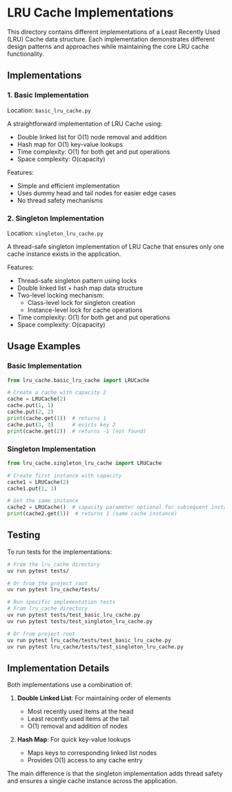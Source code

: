 # LRU Cache Implementations

This directory contains different implementations of a Least Recently Used (LRU) Cache data structure. Each implementation demonstrates different design patterns and approaches while maintaining the core LRU cache functionality.

## Implementations

### 1. Basic Implementation
Location: `basic_lru_cache.py`

A straightforward implementation of LRU Cache using:
- Double linked list for O(1) node removal and addition
- Hash map for O(1) key-value lookups
- Time complexity: O(1) for both get and put operations
- Space complexity: O(capacity)

Features:
- Simple and efficient implementation
- Uses dummy head and tail nodes for easier edge cases
- No thread safety mechanisms

### 2. Singleton Implementation
Location: `singleton_lru_cache.py`

A thread-safe singleton implementation of LRU Cache that ensures only one cache instance exists in the application.

Features:
- Thread-safe singleton pattern using locks
- Double linked list + hash map data structure
- Two-level locking mechanism:
  - Class-level lock for singleton creation
  - Instance-level lock for cache operations
- Time complexity: O(1) for both get and put operations
- Space complexity: O(capacity)

## Usage Examples

### Basic Implementation
```python
from lru_cache.basic_lru_cache import LRUCache

# Create a cache with capacity 2
cache = LRUCache(2)
cache.put(1, 1)
cache.put(2, 2)
print(cache.get(1))  # returns 1
cache.put(3, 3)      # evicts key 2
print(cache.get(2))  # returns -1 (not found)
```

### Singleton Implementation
```python
from lru_cache.singleton_lru_cache import LRUCache

# Create first instance with capacity
cache1 = LRUCache(2)
cache1.put(1, 1)

# Get the same instance
cache2 = LRUCache()  # capacity parameter optional for subsequent instances
print(cache2.get(1))  # returns 1 (same cache instance)
```

## Testing

To run tests for the implementations:
```bash
# From the lru_cache directory
uv run pytest tests/

# Or from the project root
uv run pytest lru_cache/tests/

# Run specific implementation tests
# From lru_cache directory
uv run pytest tests/test_basic_lru_cache.py
uv run pytest tests/test_singleton_lru_cache.py

# Or from project root
uv run pytest lru_cache/tests/test_basic_lru_cache.py
uv run pytest lru_cache/tests/test_singleton_lru_cache.py
```

## Implementation Details

Both implementations use a combination of:
1. **Double Linked List**: For maintaining order of elements
   - Most recently used items at the head
   - Least recently used items at the tail
   - O(1) removal and addition of nodes

2. **Hash Map**: For quick key-value lookups
   - Maps keys to corresponding linked list nodes
   - Provides O(1) access to any cache entry

The main difference is that the singleton implementation adds thread safety and ensures a single cache instance across the application.
